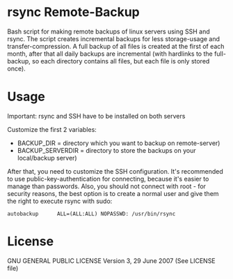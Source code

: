 rsync Remote-Backup
===================
Bash script for making remote backups of linux servers using SSH and rsync. The script creates incremental backups for less storage-usage and transfer-compression.
A full backup of all files is created at the first of each month, after that all daily backups are incremental (with hardlinks to the full-backup, so each directory contains all files, but each file is only stored once).

Usage
=====
Important:  rsync and SSH have to be installed on both servers

Customize the first 2 variables:
* BACKUP_DIR = directory which you want to backup on remote-server)
* BACKUP_SERVERDIR = directory to store the backups on your local/backup server)

After that, you need to customize the SSH configuration. It's recommended to use public-key-authentication for connecting, because it's easier to manage than passwords. Also, you should not connect with root - for security reasons, the best option is to create a normal user and give them the right to execute rsync with sudo:
```
autobackup      ALL=(ALL:ALL) NOPASSWD: /usr/bin/rsync
```

License
=======
GNU GENERAL PUBLIC LICENSE
Version 3, 29 June 2007
(See LICENSE file)
